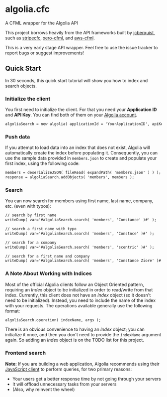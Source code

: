 # algolia.cfc
A CFML wrapper for the Algolia API

This project borrows heavily from the API frameworks built by [jcberquist](https://github.com/jcberquist), such as [stripecfc](https://github.com/jcberquist/stripecfc), [xero-cfml](https://github.com/jcberquist/xero-cfml), and [aws-cfml](https://github.com/jcberquist/aws-cfml).

This is a very early stage API wrapper. Feel free to use the issue tracker to report bugs or suggest improvements!

## Quick Start

In 30 seconds, this quick start tutorial will show you how to index and search objects.

### Initialize the client

You first need to initialize the client. For that you need your **Application ID** and **API Key**. You can find both of them on your [Algolia account](https://www.algolia.com/api-keys).

```cfc
algoliaSearch = new algolia( applicationId = 'YourApplicationID', apiKey = 'YourAPIKey' );
```

### Push data
If you attempt to load data into an index that does not exist, Algolia will automatically create the index before populating it. Consequently, you can use the sample data provided in `members.json` to create and populate your first index, using the following code:

```cfc
members = deserializeJSON( fileRead( expandPath( 'members.json' ) ) ); //update path, based on your app setup
response = algoliaSearch.addObjects( 'members', members );
```

### Search

You can now search for members using first name, last name, company, etc. (even with typos):

```cfc
// search by first name
writeDump( var='#algoliaSearch.search( 'members', 'Constance' )#' );

// search a first name with typo
writeDump( var='#algoliaSearch.search( 'members', 'Constnce' )#' );

// search for a company
writeDump( var='#algoliaSearch.search( 'members', 'scentric' )#' );

// search for a first name and company
writeDump( var='#algoliaSearch.search( 'members', 'Constance Ziore' )#' );
```

### A Note About Working with Indices

Most of the official Algolia clients follow an Object Oriented pattern, requiring an *Index* object to be initialized in order to read/write from that index. Currently, this client does not have an *Index* object (so it doesn't need to be initialized). Instead, you need to include the name of the index with your requests. The operations available generally use the following format:

```cfc
algoliaSearch.operation( indexName, args );
```

There is an obvious convenience to having an *Index* object; you can initialize it once, and then you don't need to provide the `indexName` argument again. So adding an *Index* object is on the TODO list for this project.


### Frontend search

**Note:** If you are building a web application, Algolia recommends using their [JavaScript client](https://github.com/algolia/algoliasearch-client-javascript) to perform queries, for two primary reasons:

  * Your users get a better response time by not going through your servers
  * It will offload unnecessary tasks from your servers
  * (Also, why reinvent the wheel)
